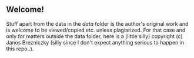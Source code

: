 ## Welcome!

Stuff apart from the data in the _data_ folder is the author's original work and 
is welcome to be viewed/copied etc. unless plagiarized. For that case and only 
for matters outside the data folder, here is a (little silly) copyright (c) 
Janos Brezniczky (silly since I don't expect anything serious to happen in this 
repo..).